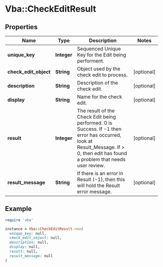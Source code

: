 # Vba::CheckEditResult

## Properties

| Name | Type | Description | Notes |
| ---- | ---- | ----------- | ----- |
| **unique_key** | **Integer** | Sequenced Unique Key for the Edit being performent. |  |
| **check_edit_object** | **String** | Object used by the check edit to process. | [optional] |
| **description** | **String** | Description of the check edit. | [optional] |
| **display** | **String** | Name for the check edit. | [optional] |
| **result** | **Integer** | The result of the Check Edit being performed. 0 is Success.  If -1 then error has occurred, look at Result_Message.  If &gt; 0, then edit has found a problem that needs user review. | [optional] |
| **result_message** | **String** | If there is an error in Result (-1), then this will hold the Result error message. | [optional] |

## Example

```ruby
require 'vba'

instance = Vba::CheckEditResult.new(
  unique_key: null,
  check_edit_object: null,
  description: null,
  display: null,
  result: null,
  result_message: null
)
```

